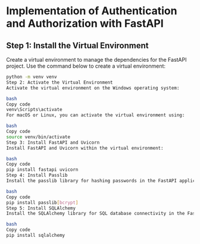 # Implementation of Authentication and Authorization with FastAPI

## Step 1: Install the Virtual Environment  
Create a virtual environment to manage the dependencies for the FastAPI project. Use the command below to create a virtual environment:  
```bash
python -m venv venv
Step 2: Activate the Virtual Environment
Activate the virtual environment on the Windows operating system:

bash
Copy code
venv\Scripts\activate
For macOS or Linux, you can activate the virtual environment using:

bash
Copy code
source venv/bin/activate
Step 3: Install FastAPI and Uvicorn
Install FastAPI and Uvicorn within the virtual environment:

bash
Copy code
pip install fastapi uvicorn
Step 4: Install Passlib
Install the passlib library for hashing passwords in the FastAPI application:

bash
Copy code
pip install passlib[bcrypt]
Step 5: Install SQLAlchemy
Install the SQLAlchemy library for SQL database connectivity in the FastAPI application:

bash
Copy code
pip install sqlalchemy
